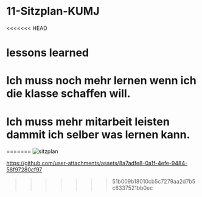 # 11-Sitzplan-KUMJ

<<<<<<< HEAD
# lessons learned
# Ich muss noch mehr lernen wenn ich die klasse schaffen will.
# Ich muss mehr mitarbeit leisten dammit ich selber was lernen kann.
=======
![sitzplan](https://github.com/user-attachments/assets/a64e812d-1859-466e-bf61-d6e83ef03b93)



https://github.com/user-attachments/assets/8a7adfe8-0a1f-4efe-9484-58f97280cf97

>>>>>>> 51b009b18010cb5c7279aa2d7b5c6337521bb0ec

